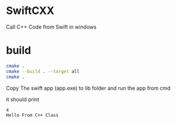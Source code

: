 # SwiftCXX
Call C++ Code from Swift in windows





# build
```bash
cmake .
cmake --build . --target all
cmake .
```





Copy The swift app (app.exe) to lib folder
and run the app from cmd

it should print
```bash
4
Hello From C++ Class
```
